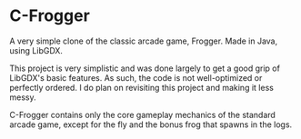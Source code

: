 # C-Frogger
A very simple clone of the classic arcade game, Frogger. Made in Java, using LibGDX.

This project is very simplistic and was done largely to get a good grip of LibGDX's basic features. As such, the code is not well-optimized or perfectly ordered. I do plan on revisiting this project and making it less messy.

C-Frogger contains only the core gameplay mechanics of the standard arcade game, except for the fly and the bonus frog that spawns in the logs.
